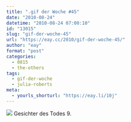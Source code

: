 ```yaml
---
title: ".gif der Woche #45"
date: "2010-08-24"
datetime: "2010-08-24 07:00:10"
id: "13015"
slug: "gif-der-woche-45"
url: "https://eay.cc/2010/gif-der-woche-45/"
author: "eay"
format: "post"
categories:
  - 0815
  - the-others
tags:
  - gif-der-woche
  - julia-roberts
meta:
  - yourls_shorturl: "https://eay.li/10j"
---
```


![](https://eay.cc/uploads/2010/juliaroberts.gif) Gesichter des Todes 9.
